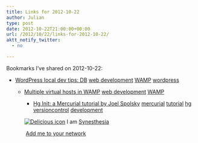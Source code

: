 ```yaml
---
title: Links for 2012-10-22
author: Julian
type: post
date: 2012-10-22T21:00:00+00:00
url: /2012/10/22/links-for-2012-10-22/
aktt_notify_twitter:
  - no

---
```

Bookmarks I&#8217;ve shared on 2012-10-22:

  * [WordPress local dev tips: DB][1] 
    [web development][2] [WAMP][3] [wordpress][4] </li> 
    
      * [Multiple virtual hosts in WAMP][5] 
        [web development][2] [WAMP][3] </li> 
        
          * [Hg Init: a Mercurial tutorial by Joel Spolsky][6] 
            [mercurial][7] [tutorial][8] [hg][9] [versioncontrol][10] [development][11] </li> </ul> 
            
            <p class="deliciouslink">
              <a href="http://del.icio.us/synesthesia" title="See all my bookmarks on del.icio.us"><img src="https://www.synesthesia.co.uk/images/deliciousicon.jpg" alt="Delicious icon" /></a>&nbsp;I am <a href="http://del.icio.us/synesthesia" title="See all my bookmarks on del.icio.us">Synesthesia</a>
            </p>
            
            <p class="deliciouslink">
              <a href="http://del.icio.us/network?add=synesthesia" title="Add me to your del.icio.us network"><img src="https://www.synesthesia.co.uk/images/add.gif" alt="" /></a>&nbsp;<a href="http://del.icio.us/network?add=synesthesia" title="Add me to your del.icio.us network">Add me to your network</a>
            </p>

 [1]: http://markjaquith.wordpress.com/2011/06/24/wordpress-local-dev-tips/
 [2]: http://www.delicious.com/synesthesia/web+development
 [3]: http://www.delicious.com/synesthesia/WAMP
 [4]: http://www.delicious.com/synesthesia/wordpress
 [5]: http://www.codeforest.net/multiple-virtual-hosts-in-wamp
 [6]: http://hginit.com/
 [7]: http://www.delicious.com/synesthesia/mercurial
 [8]: http://www.delicious.com/synesthesia/tutorial
 [9]: http://www.delicious.com/synesthesia/hg
 [10]: http://www.delicious.com/synesthesia/versioncontrol
 [11]: http://www.delicious.com/synesthesia/development